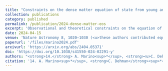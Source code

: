 ```yaml
---
title: "Constraints on the dense matter equation of state from young and cold isolated neutron stars"
collection: publications
category: published
permalink: /publication/2024-dense-matter-eos
excerpt: 'Observational and theoretical constraints on the equation of state of dense matter from a population of young, cold isolated neutron stars.'
date: 2024-04-15
venue: 'Nature Astronomy 8, 1020–1030 (<u>these authors contributed equally to this work</u>)'
paperurl: '/files/marino2024.pdf'
arxivurl: 'https://arxiv.org/abs/2404.05371'
doi: 'https://doi.org/10.1038/s41550-024-02291-y'
authors: "<strong>14.</strong> A. Marino<sup>*</sup>, <strong><u>C. Dehman</u></strong><sup>*</sup>, K. Kovlakas<sup>*</sup>, N. Rea<sup>*</sup> et al."
citation: '14. A. Marino<sup>*</sup>, <strong>C. Dehman</strong><sup>*</sup>, K. Kovlakas<sup>*</sup>, N. Rea<sup>*</sup> et al. (2024). <small><strong>Constraints on the dense matter equation of state from young and cold isolated neutron stars</strong></small>. <em>Nature Astronomy <b>8</b>, 1020–1030</em>. (<a href="https://arxiv.org/abs/2404.05371">arXiv</a>, <a href="https://ui.adsabs.harvard.edu/abs/2024arXiv240405371M/abstract">ADS</a>, <a href="https://doi.org/10.1038/s41550-024-02291-y">DOI</a>) <br><small><i>These authors contributed equally to this work.</i></small>'
---
```

